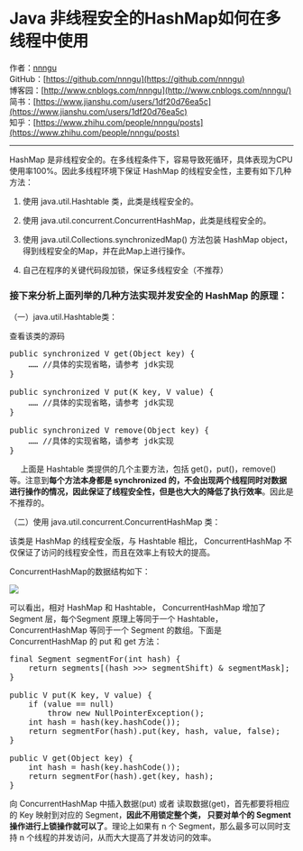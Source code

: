 # Java 非线程安全的HashMap如何在多线程中使用
作者：[nnngu](https://github.com/nnngu)  
GitHub：[https://github.com/nnngu](https://github.com/nnngu)  
博客园：[http://www.cnblogs.com/nnngu](http://www.cnblogs.com/nnngu/)  
简书：[https://www.jianshu.com/users/1df20d76ea5c](https://www.jianshu.com/users/1df20d76ea5c)  
知乎：[https://www.zhihu.com/people/nnngu/posts](https://www.zhihu.com/people/nnngu/posts)  

---


HashMap 是非线程安全的。在多线程条件下，容易导致死循环，具体表现为CPU使用率100%。因此多线程环境下保证 HashMap 的线程安全性，主要有如下几种方法：

1.  使用 java.util.Hashtable 类，此类是线程安全的。

2.  使用 java.util.concurrent.ConcurrentHashMap，此类是线程安全的。

3.  使用 java.util.Collections.synchronizedMap() 方法包装 HashMap object，得到线程安全的Map，并在此Map上进行操作。

4.  自己在程序的关键代码段加锁，保证多线程安全（不推荐）

### 接下来分析上面列举的几种方法实现并发安全的 HashMap 的原理：

（一）java.util.Hashtable类：

查看该类的源码

<pre>public synchronized V get(Object key) {  
    …… //具体的实现省略，请参考 jdk实现  
}  

public synchronized V put(K key, V value) {  
    …… //具体的实现省略，请参考 jdk实现  
}  

public synchronized V remove(Object key) {  
    …… //具体的实现省略，请参考 jdk实现  
}  </pre>

     上面是 Hashtable 类提供的几个主要方法，包括 get()，put()，remove() 等。注意到**每个方法本身都是 synchronized 的，不会出现两个线程同时对数据进行操作的情况，因此保证了线程安全性，但是也大大的降低了执行效率**。因此是不推荐的。

（二）使用 java.util.concurrent.ConcurrentHashMap 类：

该类是 HashMap 的线程安全版，与 Hashtable 相比， ConcurrentHashMap 不仅保证了访问的线程安全性，而且在效率上有较大的提高。

ConcurrentHashMap的数据结构如下：

![][1]

可以看出，相对 HashMap 和 Hashtable， ConcurrentHashMap 增加了Segment 层，每个Segment 原理上等同于一个 Hashtable， ConcurrentHashMap 等同于一个 Segment 的数组。下面是 ConcurrentHashMap 的 put 和 get 方法：

<pre>final Segment<K,V> segmentFor(int hash) {  
    return segments[(hash >>> segmentShift) & segmentMask];  
}  

public V put(K key, V value) {  
    if (value == null)  
        throw new NullPointerException();  
    int hash = hash(key.hashCode());  
    return segmentFor(hash).put(key, hash, value, false);  
}  

public V get(Object key) {  
    int hash = hash(key.hashCode());  
    return segmentFor(hash).get(key, hash);  
}  </pre>

向 ConcurrentHashMap 中插入数据(put) 或者 读取数据(get)，首先都要将相应的 Key 映射到对应的 Segment，**因此不用锁定整个类， 只要对单个的 Segment 操作进行上锁操作就可以了**。理论上如果有 n 个 Segment，那么最多可以同时支持 n 个线程的并发访问，从而大大提高了并发访问的效率。


  [1]: https://www.github.com/nnngu/FigureBed/raw/master/2018/1/21/1516471388763.jpg